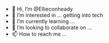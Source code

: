 - 👋 Hi, I’m @Ellieconheady
- 👀 I’m interested in ... getting into tech
- 🌱 I’m currently learning ...
- 💞️ I’m looking to collaborate on ...
- 📫 How to reach me ...

<!---
Ellieconheady/Ellieconheady is a ✨ special ✨ repository because its `README.md` (this file) appears on your GitHub profile.
You can click the Preview link to take a look at your changes.
--->
